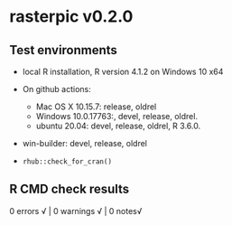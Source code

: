 # rasterpic v0.2.0

## Test environments

-   local R installation, R version 4.1.2 on Windows 10 x64

-   On github actions:

    -   Mac OS X 10.15.7: release, oldrel
    -   Windows 10.0.17763:, devel, release, oldrel.
    -   ubuntu 20.04: devel, release, oldrel, R 3.6.0.

-   win-builder: devel, release, oldrel

-   `rhub::check_for_cran()`

## R CMD check results

0 errors √ \| 0 warnings √ \| 0 notes√
